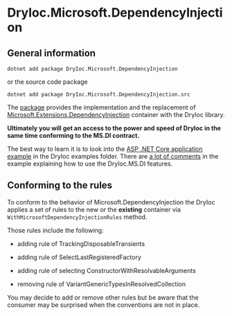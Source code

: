 # DryIoc.Microsoft.DependencyInjection

## General information

```
dotnet add package DryIoc.Microsoft.DependencyInjection
```

or the source code package

```
dotnet add package DryIoc.Microsoft.DependencyInjection.src
```


The [package](https://www.nuget.org/packages/DryIoc.Microsoft.DependencyInjection) provides the implementation and the replacement of [Microsoft.Extensions.DependencyInjection](https://docs.microsoft.com/en-us/aspnet/core/fundamentals/dependency-injection?view=aspnetcore-3.1) container with the DryIoc library.

**Ultimately you will get an access to the power and speed of DryIoc in the same time conforming to the MS.DI contract.**

The best way to learn it is to look into the [ASP .NET Core application example](https://github.com/dadhi/DryIoc/tree/master/samples/DryIoc.AspNetCore31.WebApi.Sample) in the DryIoc examples folder. There are [a lot of comments](https://github.com/dadhi/DryIoc/blob/01ee04017efb8e3cea5d666e6d92689fc5f7504e/samples/DryIoc.AspNetCore31.WebApi.Sample/Startup.cs#L28) in the example explaining how to use the DryIoc.MS.DI features.


## Conforming to the rules

To conform to the behavior of Microsoft.DependencyInjection the DryIoc applies a set of rules to the new or the **existing** container 
via `WithMicrosoftDependencyInjectionRules` method.

Those rules include the following:

- adding rule of TrackingDisposableTransients 
- adding rule of SelectLastRegisteredFactory
- adding rule of selecting ConstructorWithResolvableArguments

- removing rule of VariantGenericTypesInResolvedCollection

You may decide to add or remove other rules but be aware that the consumer may be surprised when the conventions are not in place.
